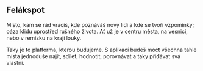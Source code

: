 ## Felákspot

Místo, kam se rád vracíš, kde poznáváš nový lidi a kde se tvoří vzpomínky; oáza klidu uprostřed rušného života. Ať už je v centru města, na vesnici, nebo v remízku na kraji louky.

Taky je to platforma, kterou budujeme. S aplikací budeš moct všechna tahle místa jednoduše najít, sdílet, hodnotit, porovnávat a taky přidávat svá vlastní.

<!--

**Here are some ideas to get you started:**

🙋‍♀️ A short introduction - what is your organization all about?
🌈 Contribution guidelines - how can the community get involved?
👩‍💻 Useful resources - where can the community find your docs? Is there anything else the community should know?
🍿 Fun facts - what does your team eat for breakfast?
🧙 Remember, you can do mighty things with the power of [Markdown](https://docs.github.com/github/writing-on-github/getting-started-with-writing-and-formatting-on-github/basic-writing-and-formatting-syntax)
-->
